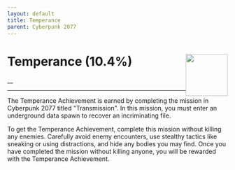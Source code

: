```yaml
---
layout: default
title: Temperance
parent: Cyberpunk 2077
---
```


# Temperance (10.4%) <img style="float: right;" src="https://cdn.cloudflare.steamstatic.com/steamcommunity/public/images/apps/1091500/c81713b7813e1675add335a1ce778588b70d09f9.jpg" width="96" height="96">

__

***

The Temperance Achievement is earned by completing the mission in Cyberpunk 2077 titled "Transmission". In this mission, you must enter an underground data spawn to recover an incriminating file.

To get the Temperance Achievement, complete this mission without killing any enemies. Carefully avoid enemy encounters, use stealthy tactics like sneaking or using distractions, and hide any bodies you may find. Once you have completed the mission without killing anyone, you will be rewarded with the Temperance Achievement.